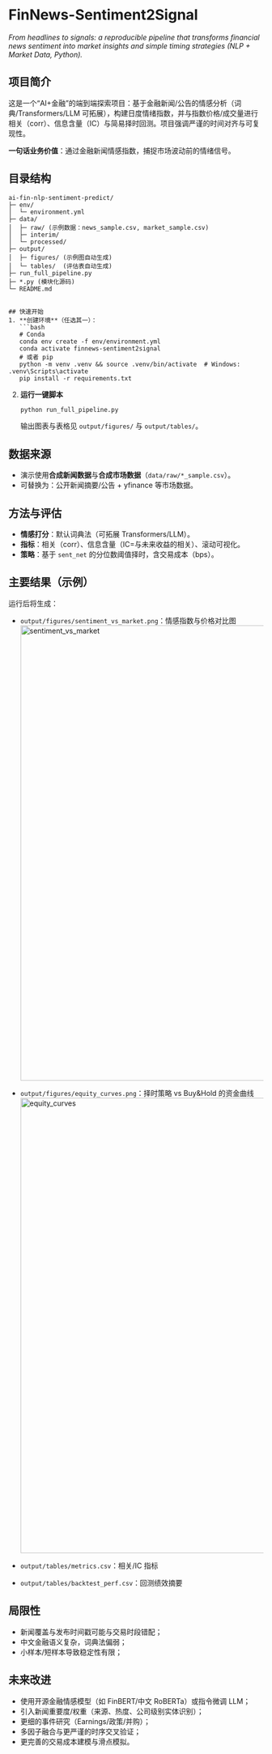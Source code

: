 # FinNews-Sentiment2Signal

*From headlines to signals: a reproducible pipeline that transforms financial news sentiment into market insights and simple timing strategies (NLP + Market Data, Python).*

## 项目简介
这是一个“AI+金融”的端到端探索项目：基于金融新闻/公告的情感分析（词典/Transformers/LLM 可拓展），构建日度情绪指数，并与指数价格/成交量进行相关（corr）、信息含量（IC）与简易择时回测。项目强调严谨的时间对齐与可复现性。

**一句话业务价值**：通过金融新闻情感指数，捕捉市场波动前的情绪信号。

## 目录结构
```
ai-fin-nlp-sentiment-predict/
├─ env/
│  └─ environment.yml
├─ data/
│  ├─ raw/ (示例数据：news_sample.csv, market_sample.csv)
│  ├─ interim/
│  └─ processed/
├─ output/
│  ├─ figures/ (示例图自动生成)
│  └─ tables/  (评估表自动生成)
├─ run_full_pipeline.py
├─ *.py (模块化源码)
└─ README.md


## 快速开始
1. **创建环境**（任选其一）：
   ```bash
   # Conda
   conda env create -f env/environment.yml
   conda activate finnews-sentiment2signal
   # 或者 pip
   python -m venv .venv && source .venv/bin/activate  # Windows: .venv\Scripts\activate
   pip install -r requirements.txt
   ```
2. **运行一键脚本**
   ```bash
   python run_full_pipeline.py
   ```
   输出图表与表格见 `output/figures/` 与 `output/tables/`。

## 数据来源
- 演示使用**合成新闻数据**与**合成市场数据**（`data/raw/*_sample.csv`）。
- 可替换为：公开新闻摘要/公告 + yfinance 等市场数据。

## 方法与评估
- **情感打分**：默认词典法（可拓展 Transformers/LLM）。
- **指标**：相关（corr）、信息含量（IC=与未来收益的相关）、滚动可视化。
- **策略**：基于 `sent_net` 的分位数阈值择时，含交易成本（bps）。

## 主要结果（示例）
运行后将生成：
- `output/figures/sentiment_vs_market.png`：情感指数与价格对比图<img width="1500" height="900" alt="sentiment_vs_market" src="https://github.com/user-attachments/assets/09d7ca19-ae73-4f4a-98b8-8ce81688e3bc" />


- `output/figures/equity_curves.png`：择时策略 vs Buy&Hold 的资金曲线<img width="1500" height="900" alt="equity_curves" src="https://github.com/user-attachments/assets/22b4e88b-22a6-482f-9d8a-09144269f594" />


- `output/tables/metrics.csv`：相关/IC 指标
- `output/tables/backtest_perf.csv`：回测绩效摘要

## 局限性
- 新闻覆盖与发布时间戳可能与交易时段错配；
- 中文金融语义复杂，词典法偏弱；
- 小样本/短样本导致稳定性有限；

## 未来改进
- 使用开源金融情感模型（如 FinBERT/中文 RoBERTa）或指令微调 LLM；
- 引入新闻重要度/权重（来源、热度、公司级别实体识别）；
- 更细的事件研究（Earnings/政策/并购）；
- 多因子融合与更严谨的时序交叉验证；
- 更完善的交易成本建模与滑点模拟。
